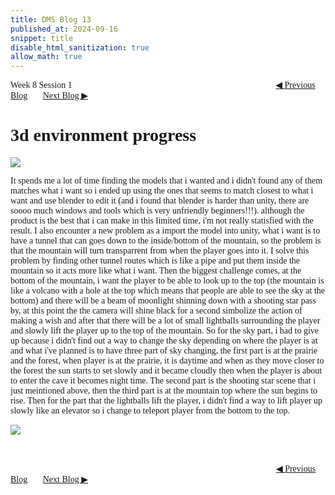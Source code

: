 ```yaml
---
title: DMS Blog 13
published_at: 2024-09-16
snippet: title
disable_html_sanitization: true
allow_math: true
---
```

<font face="Times New Roman">
Week 8 Session 1
<a href="https://d20502-d-dms1-blog-38.deno.dev/twelfth-blog-post" class="button" style="margin-left:23em">◀︎ Previous Blog</a>&nbsp;&nbsp;&nbsp;&nbsp;&nbsp;&nbsp;
<a href="https://d20502-d-dms1-blog-38.deno.dev/fourteen-blog-post" class="button">Next Blog ▶︎</a>

# 3d environment progress

![](8/1.png)


It spends me a lot of time finding the models that i wanted and i didn't found any of them matches what i want so i ended up using the ones that seems to match closest to what i want and use blender to edit it (and i found that blender is harder than unity, there are soooo much windows and tools which is very unfriendly beginners!!!). although the product is the best that i can make in this limited time, i'm not really statisfied with the result. I also encounter a new problem as a import the model into unity, what i want is to have a tunnel that can goes down to the inside/bottom of the mountain, so the problem is that the mountain will turn transparrent from when the player goes into it. I solve this problem by finding other tunnel routes which is like a pipe and put them inside the mountain so it acts more like what i want. Then the biggest challenge comes, at the bottom of the mountain, i want the player to be able to look up to the top (the mountain is like a volcano with a hole at the top which means that people are able to see the sky at the bottom) and there will be a beam of moonlight shinning down with a shooting star pass by, at this point the the camera will shine black for a second simbolize the action of making a wish and after that there will be a lot of small lightballs surrounding the player and slowly lift the player up to the top of the mountain. So for the sky part, i had to give up because i didn't find out a way to change the sky depending on where the player is at and what i've planned is to have three part of sky changing, the first part is at the prairie and the forest, when player is at the prairie, it is daytime and when as they move closer to the forest the sun starts to set slowly and it became cloudly then when the player is about to enter the cave it becomes night time. The second part is the shooting star scene that i just meintioned above, then the third part is at the mountain top where the sun begins to rise. Then for the part that the lightballs lift the player, i didn't find a way to lift player up slowly like an elevator so i change to teleport player from the bottom to the top. 

![](8/2.png)

<br></br>
<a href="https://d20502-d-dms1-blog-38.deno.dev/twelfth-blog-post" class="button" style="margin-left:30.35em">◀︎ Previous Blog</a>&nbsp;&nbsp;&nbsp;&nbsp;&nbsp;&nbsp;
<a href="https://d20502-d-dms1-blog-38.deno.dev/fourteen-blog-post" class="button">Next Blog ▶︎</a>
</font>